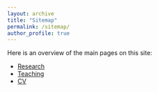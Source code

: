 ```yaml
---
layout: archive
title: "Sitemap"
permalink: /sitemap/
author_profile: true
---
```


Here is an overview of the main pages on this site:

- [Research](/research/)
- [Teaching](/teaching/)
- [CV](/cv/)
